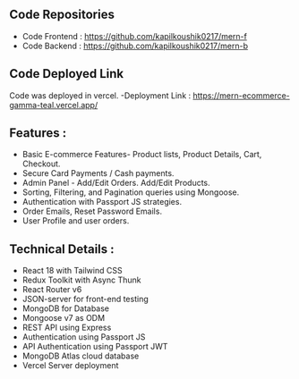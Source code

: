 ## Code Repositories
- Code Frontend : https://github.com/kapilkoushik0217/mern-f
- Code Backend : https://github.com/kapilkoushik0217/mern-b

## Code Deployed Link
Code was deployed in vercel.
-Deployment Link : https://mern-ecommerce-gamma-teal.vercel.app/

## Features :

- Basic E-commerce Features- Product lists, Product Details, Cart, Checkout.
- Secure Card Payments / Cash payments.
- Admin Panel - Add/Edit Orders. Add/Edit Products.
- Sorting, Filtering, and Pagination queries using Mongoose.
- Authentication with Passport JS strategies.
- Order Emails, Reset Password Emails.
- User Profile and user orders.

## Technical Details :

- React 18 with Tailwind CSS
- Redux Toolkit with Async Thunk
- React Router v6
- JSON-server for front-end testing
- MongoDB for Database
- Mongoose v7 as ODM
- REST API using Express
- Authentication using Passport JS
- API Authentication using Passport JWT
- MongoDB Atlas cloud database
- Vercel Server deployment
